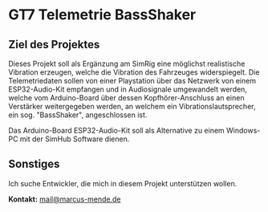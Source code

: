 # GT7 Telemetrie BassShaker

## Ziel des Projektes

Dieses Projekt soll als Ergänzung am SimRig eine möglichst realistische Vibration erzeugen, welche die Vibration des Fahrzeuges widerspiegelt. Die Telemetriedaten sollen von einer Playstation über das Netzwerk von einem ESP32-Audio-Kit empfangen und in Audiosignale umgewandelt werden, welche vom Arduino-Board über dessen Kopfhörer-Anschluss an einen Verstärker weitergegeben werden, an welchem ein Vibrationslautsprecher, ein sog. "BassShaker", angeschlossen ist.

Das Arduino-Board ESP32-Audio-Kit soll als Alternative zu einem Windows-PC mit der SimHub Software dienen.

## Sonstiges

Ich suche Entwickler, die mich in diesem Projekt unterstützen wollen.

**Kontakt:** [mail@marcus-mende.de](mailto:mail@marcus-mende.de)
